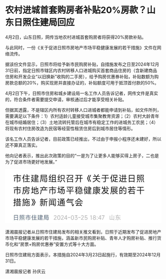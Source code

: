 # 农村进城首套购房者补贴20%房款？山东日照住建局回应

4月2日，山东日照，网传当地农村进城首套购房者将获得20%房款补贴。

与此同时，一份《关于促进日照市房地产市场平稳健康发展的若干措施》文件在网络流传。

据该份文件显示，日照市将给予新市民购房补贴，自措施发布之日至2024年12月31日前，指定日照市辖区内农村转移人口进城购买首套商品住房的（含新建商品住房和开发企业“以旧换新”收购的二手房），给予购房优惠券补贴，补贴数额为购房款总额的20%，购买现房并直接办证的，补贴额度可用于抵顶首付款的50%。

4月2日下午，日照市住房和城乡建设局一名工作人员告诉记者，网传文件是真实的，符合条件者需要提交申请，审核通过后才能享受相关补贴。

但据其透露，不是辖区内所有农村转移人口进城者都能申请到补贴，如文件所列，需要满足以下条件：1）农村适龄儿童接受城市集聚教育资源；（2）农村大龄青年在城市结婚居住；（3）土地流转托管后在城市有稳定工作的进城务工农民；（4）将现有农村住房改造为民宿等经营性租赁住房后到城市居住等情形。

该名工作人员告诉记者，目前政策已经推出，不过由于申报小程序还未建好，所以还不算真正落实。

他向记者表示，推出此次政策的目的“一是为了让更多人能够买得上房子，二也是为了促进市场更好地发展。”

![b6e61eba6dc24e85f16ecf543791c58d.jpg](https://raw.githubusercontent.com/qqhsx/qqnews_image/main/2024/04/02/农村进城首套购房者补贴20%房款？山东日照住建局回应/b6e61eba6dc24e85f16ecf543791c58d.jpg)

潇湘晨报记者从日照市住建局发布的相关推文看到，日照于近期发布了促进房地产市场平稳健康发展的若干措施，涵盖新市民购房补贴、青年人才购房补贴、推行货币化和“房票+购房优惠券”安置方式等十大方面。

日照市住建局方面表示，本措施自2024年3月23日起施行，有效期至2024年12月31日。

潇湘晨报记者 孙庆云

